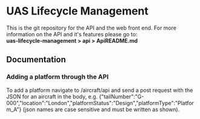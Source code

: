 # UAS Lifecycle Management
This is the git repository for the API and the web front end. For more information on the API and it's features please go to:<br>
<b>uas-lifecycle-management > api > ApiREADME.md</b><br>

<h2>Documentation</h2>

<h3>Adding a platform through the API</h3>
To add a platform navigate to /aircraft/api and send a post request with the JSON for an aircraft in the body, e.g. {"tailNumber":"G-000","location":"London","platformStatus":"Design","platformType":"Platform_A"} (json names are case sensitive and must be written as shown).
